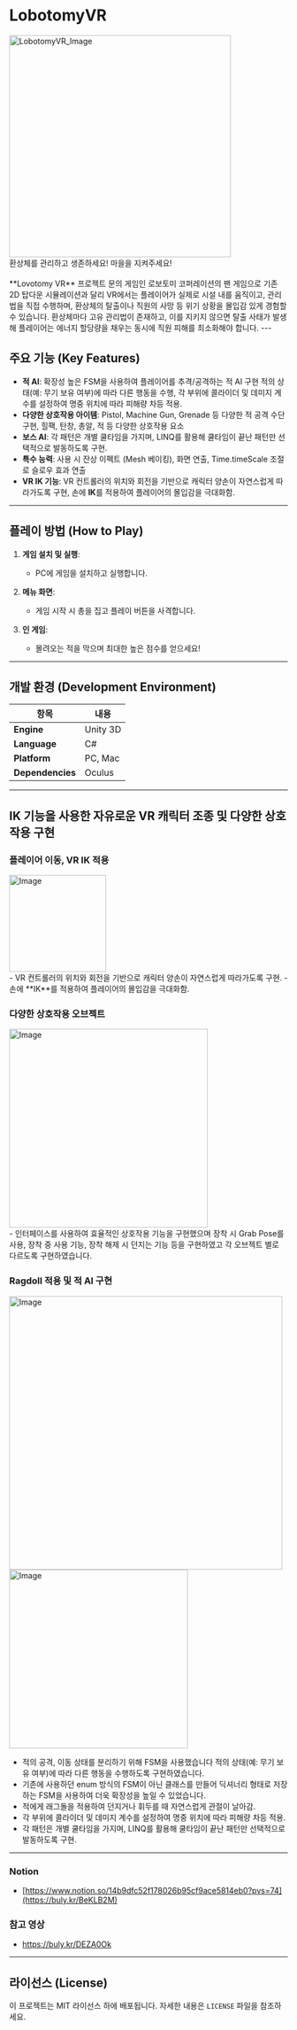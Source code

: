 # LobotomyVR
<img width="401" alt="LobotomyVR_Image" src="https://github.com/user-attachments/assets/3da88597-eba7-4638-9dcc-ee01b1dad83a" />
</br>
환상체를 관리하고 생존하세요!
마을을 지켜주세요!<br>
<br>
**Lovotomy VR** 프로젝트 문의 게임인 로보토미 코퍼레이션의 팬 게임으로 
기존 2D 탑다운 시뮬레이션과 달리
VR에서는 플레이어가 실제로 시설 내를 움직이고, 관리법을 직접 수행하며, 환상체의 탈출이나 직원의 사망 등 위기 상황을 몰입감 있게 경험할 수 있습니다.
환상체마다 고유 관리법이 존재하고, 이를 지키지 않으면 탈출 사태가 발생해 플레이어는 에너지 할당량을 채우는 동시에 직원 피해를 최소화해야 합니다.
---

## 주요 기능 (Key Features)

- **적 AI**: 확장성 높은 FSM을 사용하여 플레이어를 추격/공격하는 적 AI 구현 적의 상태(예: 무기 보유 여부)에 따라 다른 행동을 수행, 각 부위에 콜라이더 및 데미지 계수를 설정하여 명중 위치에 따라 피해량 차등 적용.
- **다양한 상호작용 아이템**: Pistol, Machine Gun, Grenade 등 다양한 적 공격 수단 구현, 힐팩, 탄창, 총알, 적 등 다양한 상호작용 요소
- **보스 AI**: 각 패턴은 개별 쿨타임을 가지며, LINQ를 활용해 쿨타임이 끝난 패턴만 선택적으로 발동하도록 구현.
- **특수 능력**: 사용 시 잔상 이펙트 (Mesh 베이킹), 화면 연출, Time.timeScale 조절로 슬로우 효과 연출
- **VR IK 기능**: VR 컨트롤러의 위치와 회전을 기반으로 캐릭터 양손이 자연스럽게 따라가도록 구현, 손에 **IK**를 적용하여 플레이어의 몰입감을 극대화함.
---

## 플레이 방법 (How to Play)

1. **게임 설치 및 실행**:
   - PC에 게임을 설치하고 실행합니다.

2. **메뉴 화면**:
   - 게임 시작 시 총을 집고 플레이 버튼을 사격합니다. 
3. **인 게임**:
   - 몰려오는 적을 막으며 최대한 높은 점수를 얻으세요!   
---

## 개발 환경 (Development Environment)

| 항목              | 내용                          |
|-------------------|------------------------------|
| **Engine**          | Unity 3D                     |
| **Language**          | C#                           |
| **Platform**        | PC, Mac                 |
| **Dependencies**     | Oculus          |

---

## IK 기능을 사용한 자유로운 VR 캐릭터 조종 및 다양한 상호작용 구현  

### 플레이어 이동, VR IK 적용
<img width="175" alt="Image" src="https://github.com/user-attachments/assets/96433834-cfeb-49b0-b91a-fa385a1acdcb" />
<br>
- VR 컨트롤러의 위치와 회전을 기반으로 캐릭터 양손이 자연스럽게 따라가도록 구현.
- 손에 **IK**를 적용하여 플레이어의 몰입감을 극대화함.
  
### 다양한 상호작용 오브젝트
<img width="359" alt="Image" src="https://github.com/user-attachments/assets/76918879-b2ba-407c-abe2-4439b9cbe119" />
<br>
- 인터페이스를 사용하여 효율적인 상호작용 기능을 구현했으며 장착 시 Grab Pose를 사용, 장착 중 사용 기능, 장착 해제 시 던지는 기능 등을 구현하였고 각 오브젝트 별로 다르도록 구현하였습니다.

### Ragdoll 적용 및 적 AI 구현
<img width="494" alt="Image" src="https://github.com/user-attachments/assets/f5610d3a-f7d4-49fd-a8f7-f5bcc5474491" /><br>
<img width="323" alt="Image" src="https://github.com/user-attachments/assets/546b4b32-c908-42cf-9d44-3053961d66e5" />
<br>
- 적의 공격, 이동 상태를 분리하기 위해 FSM을 사용했습니다 적의 상태(예: 무기 보유 여부)에 따라 다른 행동을 수행하도록 구현하였습니다. 
- 기존에 사용하던 enum 방식의 FSM이 아닌 클래스를 만들어 딕셔너리 형태로 저장하는 FSM을 사용하여 더욱 확장성을 높일 수 있었습니다.
- 적에게 래그돌을 적용하여 던지거나 휘두를 때 자연스럽게 관절이 날아감.
- 각 부위에 콜라이더 및 데미지 계수를 설정하여 명중 위치에 따라 피해량 차등 적용.
- 각 패턴은 개별 쿨타임을 가지며, LINQ를 활용해 쿨타임이 끝난 패턴만 선택적으로 발동하도록 구현.

---
### Notion 
- [https://www.notion.so/14b9dfc52f178026b95cf9ace5814eb0?pvs=74](https://buly.kr/BeKLB2M)
### 참고 영상
- https://buly.kr/DEZA0Ok
---

## 라이선스 (License)

이 프로젝트는 MIT 라이선스 하에 배포됩니다. 자세한 내용은 `LICENSE` 파일을 참조하세요.
